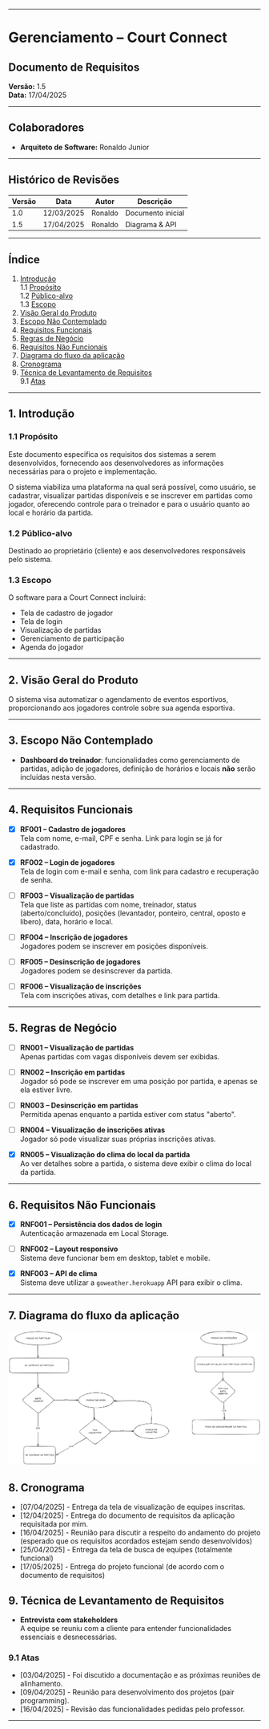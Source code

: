 
---

# Gerenciamento – Court Connect  

## Documento de Requisitos  
**Versão:** 1.5  
**Data:** 17/04/2025  

---

## Colaboradores

- **Arquiteto de Software:** Ronaldo Junior

---

## Histórico de Revisões

| Versão | Data       | Autor   | Descrição         |
|--------|------------|---------|-------------------|
| 1.0    | 12/03/2025 | Ronaldo | Documento inicial |
| 1.5    | 17/04/2025 | Ronaldo | Diagrama & API |

---

## Índice

1. [Introdução](#1-introdução)  
   1.1 [Propósito](#11-propósito)  
   1.2 [Público-alvo](#12-público-alvo)  
   1.3 [Escopo](#13-escopo)  
2. [Visão Geral do Produto](#2-visão-geral-do-produto)  
3. [Escopo Não Contemplado](#3-escopo-não-contemplado)  
4. [Requisitos Funcionais](#4-requisitos-funcionais)  
5. [Regras de Negócio](#5-regras-de-negócio)  
6. [Requisitos Não Funcionais](#6-requisitos-não-funcionais)  
7. [Diagrama do fluxo da aplicação](#7-diagrama-do-fluxo-da-aplicação)  
8. [Cronograma](#8-cronograma)  
9. [Técnica de Levantamento de Requisitos](#8-técnica-de-levantamento-de-requisitos)  
    9.1 [Atas](#91-atas)  

---

## 1. Introdução

### 1.1 Propósito

Este documento especifica os requisitos dos sistemas a serem desenvolvidos, fornecendo aos desenvolvedores as informações necessárias para o projeto e implementação.  

O sistema viabiliza uma plataforma na qual será possível, como usuário, se cadastrar, visualizar partidas disponíveis e se inscrever em partidas como jogador, oferecendo controle para o treinador e para o usuário quanto ao local e horário da partida.

### 1.2 Público-alvo

Destinado ao proprietário (cliente) e aos desenvolvedores responsáveis pelo sistema.

### 1.3 Escopo

O software para a Court Connect incluirá:
- Tela de cadastro de jogador
- Tela de login
- Visualização de partidas
- Gerenciamento de participação
- Agenda do jogador

---

## 2. Visão Geral do Produto

O sistema visa automatizar o agendamento de eventos esportivos, proporcionando aos jogadores controle sobre sua agenda esportiva.

---

## 3. Escopo Não Contemplado

- **Dashboard do treinador**: funcionalidades como gerenciamento de partidas, adição de jogadores, definição de horários e locais **não** serão incluídas nesta versão.

---

## 4. Requisitos Funcionais

- [x] **RF001 – Cadastro de jogadores**  
  Tela com nome, e-mail, CPF e senha. Link para login se já for cadastrado.

- [x] **RF002 – Login de jogadores**  
  Tela de login com e-mail e senha, com link para cadastro e recuperação de senha.

- [ ] **RF003 – Visualização de partidas**  
  Tela que liste as partidas com nome, treinador, status (aberto/concluído), posições (levantador, ponteiro, central, oposto e líbero), data, horário e local.

- [ ] **RF004 – Inscrição de jogadores**  
  Jogadores podem se inscrever em posições disponíveis.

- [ ] **RF005 – Desinscrição de jogadores**  
  Jogadores podem se desinscrever da partida.

- [ ] **RF006 – Visualização de inscrições**  
  Tela com inscrições ativas, com detalhes e link para partida.

---

## 5. Regras de Negócio

- [ ] **RN001 – Visualização de partidas**  
  Apenas partidas com vagas disponíveis devem ser exibidas.

- [ ] **RN002 – Inscrição em partidas**  
  Jogador só pode se inscrever em uma posição por partida, e apenas se ela estiver livre.

- [ ] **RN003 – Desinscrição em partidas**  
  Permitida apenas enquanto a partida estiver com status "aberto".

- [ ] **RN004 – Visualização de inscrições ativas**  
  Jogador só pode visualizar suas próprias inscrições ativas.

- [x] **RN005 – Visualização do clima do local da partida**  
  Ao ver detalhes sobre a partida, o sistema deve exibir o clima do local da partida.

---

## 6. Requisitos Não Funcionais

- [x]  **RNF001 – Persistência dos dados de login**  
  Autenticação armazenada em Local Storage.

- [ ] **RNF002 – Layout responsivo**  
  Sistema deve funcionar bem em desktop, tablet e mobile.

- [x] **RNF003 – API de clima**  
  Sistema deve utilizar a `goweather.herokuapp` API para exibir o clima.

---

## 7. Diagrama do fluxo da aplicação

![Fluxo court-connect](./public/court-connect-diagram.png)

## 8. Cronograma
- [07/04/2025] - Entrega da tela de visualização de equipes inscritas.
- [12/04/2025] - Entrega do documento de requisitos da aplicação requisitada por mim.
- [16/04/2025] - Reunião para discutir a respeito do andamento do projeto (esperado que os requisitos acordados estejam sendo desenvolvidos)
- [25/04/2025] - Entrega da tela de busca de equipes (totalmente funcional)
- [17/05/2025] - Entrega do projeto funcional (de acordo com o documento de requisitos)

## 9. Técnica de Levantamento de Requisitos

- **Entrevista com stakeholders**  
  A equipe se reuniu com a cliente para entender funcionalidades essenciais e desnecessárias.

### 9.1 Atas
- [03/04/2025] - Foi discutido a documentação e as próximas reuniões de alinhamento.
- [09/04/2025] - Reunião para desenvolvimento dos projetos (pair programming).
- [16/04/2025] - Revisão das funcionalidades pedidas pelo professor.
---
